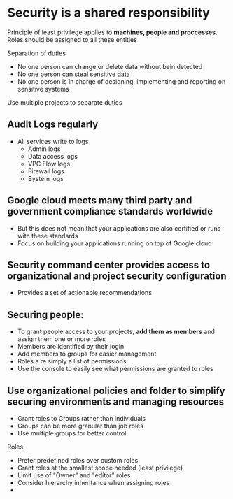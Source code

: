 # Security is a shared responsibility

Principle of least privilege applies to **machines, people and proccesses**. Roles should be assigned to all these entities

Separation of duties
- No one person can change or delete data without bein detected
- No one person can steal sensitive data
- No one person is in charge of designing, implementing and reporting on sensitive systems

Use multiple projects to separate duties

## Audit Logs regularly
- All services write to logs
  - Admin logs
  - Data access logs
  - VPC Flow logs
  - Firewall logs
  - System logs
 
 ## Google cloud meets many third party and government compliance standards worldwide
 - But this does not mean that your applications are also certified or runs with these standards
 - Focus on building your applications running on top of Google cloud 
 
 ## Security command center provides access to organizational and project security configuration
 - Provides a set of actionable recommendations

## Securing people:
- To grant people access to your projects, **add them as members** and assign them one or more roles
- Members are identified by their login
- Add members to groups for easier management
- Roles a re simply a list of permissions
- Use the console to easily see what permissions are granted to roles

## Use organizational policies and folder to simplify securing environments and managing resources
- Grant roles to Groups rather than individuals
- Groups can be more granular than job roles
- Use multiple groups for better control

Roles
- Prefer predefined roles over custom roles
- Grant roles at the smallest scope needed (least privilege)
- Limit use of "Owner" and "editor" roles
- Consider hierarchy inheritance when assigning roles
- 
